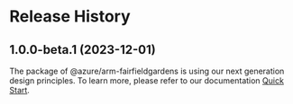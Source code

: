 # Release History
    
## 1.0.0-beta.1 (2023-12-01)

The package of @azure/arm-fairfieldgardens is using our next generation design principles. To learn more, please refer to our documentation [Quick Start](https://aka.ms/js-track2-quickstart).
